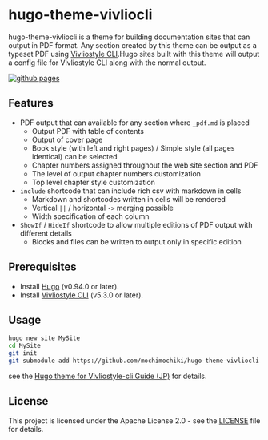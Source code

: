 # hugo-theme-vivliocli

hugo-theme-vivliocli is a theme for building documentation sites that can output in PDF format. Any section created by this theme can be output as a typeset PDF using [Vivliostyle CLI](https://github.com/vivliostyle/vivliostyle-cli).Hugo sites built with this theme will output a config file for Vivliostyle CLI along with the normal output.

[![github pages](https://github.com/mochimochiki/hugo-theme-vivliocli/actions/workflows/gh-pages.yml/badge.svg)](https://github.com/mochimochiki/hugo-theme-vivliocli/actions/workflows/gh-pages.yml)

## Features

* PDF output that can available for any section where `_pdf.md` is placed
  * Output PDF with table of contents
  * Output of cover page
  * Book style (with left and right pages) / Simple style (all pages identical) can be selected
  * Chapter numbers assigned throughout the web site section and PDF
  * The level of output chapter numbers customization
  * Top level chapter style customization
* `include` shortcode that can include rich csv with markdown in cells
  * Markdown and shortcodes written in cells will be rendered
  * Vertical `||` / horizontal `->` merging possible
  * Width specification of each column
* `ShowIf` / `HideIf` shortcode to allow multiple editions of PDF output with different details
  * Blocks and files can be written to output only in specific edition

## Prerequisites

* Install [Hugo](https://github.com/gohugoio/hugo) (v0.94.0 or later).
* Install [Vivliostyle CLI](https://github.com/vivliostyle/vivliostyle-cli) (v5.3.0 or later).

## Usage

```bash
hugo new site MySite
cd MySite
git init
git submodule add https://github.com/mochimochiki/hugo-theme-vivliocli themes/hugo-theme-vivliocli
```

see the [Hugo theme for Vivliostyle-cli Guide (JP)](https://mochimochiki.github.io/hugo-theme-vivliocli/jp/) for details.

## License

This project is licensed under the Apache License 2.0 - see the [LICENSE](https://github.com/mochimochiki/hugo-theme-vivliocli/blob/main/LICENSE) file for details.
